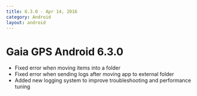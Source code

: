 ```yaml
---
title: 6.3.0 - Apr 14, 2016
category: Android
layout: android
---
```


# Gaia GPS Android 6.3.0

* Fixed error when moving items into a folder
* Fixed error when sending logs after moving app to external folder
* Added new logging system to improve troubleshooting and performance tuning